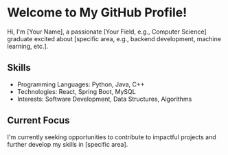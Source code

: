 # Welcome to My GitHub Profile!
Hi, I'm [Your Name], a passionate [Your Field, e.g., Computer Science] graduate excited about [specific area, e.g., backend development, machine learning, etc.].

## Skills
- Programming Languages: Python, Java, C++
- Technologies: React, Spring Boot, MySQL
- Interests: Software Development, Data Structures, Algorithms

## Current Focus
I'm currently seeking opportunities to contribute to impactful projects and further develop my skills in [specific area]. 
